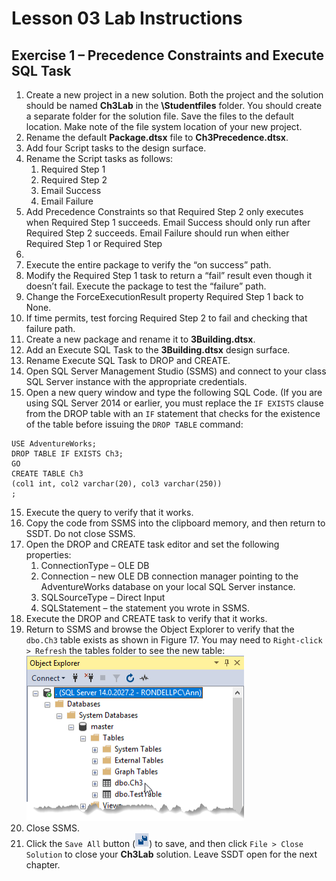 # Lesson 03 Lab Instructions

## Exercise 1 – Precedence Constraints and Execute SQL Task

1. Create a new project in a new solution. Both the project and the solution should be named
 **Ch3Lab**
 in the **\Studentfiles** folder. You should create a separate folder for the solution file. Save the
 files to the default location. Make note of the file system location of your new project.
2. Rename the default **Package.dtsx** file to
 **Ch3Precedence.dtsx**.
3. Add four Script tasks to the design surface.
4. Rename the Script tasks as follows:
    1. Required Step 1
    2. Required Step 2
    3. Email Success
    4. Email Failure
5. Add Precedence Constraints so that Required Step 2 only executes when Required Step 1 succeeds. Email Success
 should only run after Required Step 2 succeeds. Email Failure should run when either Required Step 1 or Required
 Step
 2.
6. Execute the entire package to verify the “on success” path.
7. Modify the Required Step 1 task to return a “fail” result even though it doesn’t fail. Execute the package to
 test
 the “failure” path.
8. Change the ForceExecutionResult property Required Step 1 back to None.
9. If time permits, test forcing Required Step 2 to fail and checking that failure path.
10. Create a new package and rename it to **3Building.dtsx**.
11. Add an Execute SQL Task to the **3Building.dtsx** design surface.
12. Rename Execute SQL Task to DROP and CREATE.
13. Open SQL Server Management Studio (SSMS) and connect to your class SQL Server instance with the appropriate
 credentials.
14. Open a new query window and type the following SQL Code. (If you are using SQL Server 2014 or earlier, you must
 replace the <code class="nocopy">IF EXISTS</code> clause from the DROP table with an <code class="nocopy">IF</code> statement that checks for
 the existence of the table
 before issuing the <code class="nocopy">DROP TABLE</code> command:
 
```
USE AdventureWorks;
DROP TABLE IF EXISTS Ch3;
GO
CREATE TABLE Ch3
(col1 int, col2 varchar(20), col3 varchar(250))
;
```
15. Execute the query to verify that it works.
16. Copy the code from SSMS into the clipboard memory, and then return to SSDT. Do not close SSMS.
17. Open the DROP and CREATE task editor and set the following properties:
    1. ConnectionType – OLE DB
    2. Connection – new OLE DB connection manager pointing to the AdventureWorks database on your local SQL Server
     instance.
    3. SQLSourceType – Direct Input
    4. SQLStatement – the statement you wrote in SSMS.
18. Execute the DROP and CREATE task to verify that it works.
19. Return to SSMS and browse the Object Explorer to verify that the <code class="nocopy">dbo.Ch3</code> table exists as shown in Figure 17. You
 may need to <code class="nocopy">Right-click > Refresh</code> the tables folder to see the new table:
 ![ssis tables folder](Images/ssis-tables-folder.png)
20. Close SSMS.
21. Click the <code class="nocopy">Save All</code> button (![Save All button](Images/ssis-save-all.png)) to save, and then click <code class="nocopy">File > Close Solution</code> to close your
 **Ch3Lab** solution. Leave SSDT open for the next chapter.